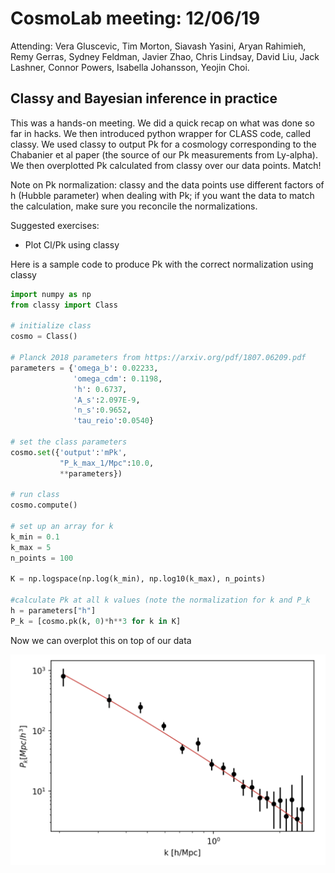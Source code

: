 # CosmoLab meeting: 12/06/19

Attending: Vera Gluscevic, Tim Morton, Siavash Yasini, Aryan Rahimieh, Remy Gerras, Sydney Feldman, Javier Zhao, Chris Lindsay, David Liu, Jack Lashner, Connor Powers, Isabella Johansson, Yeojin Choi. 


## Classy and Bayesian inference in practice
This was a hands-on meeting. We did a quick recap on what was done so far in hacks. We then introduced python wrapper for CLASS code, called classy. We used classy to output Pk for a cosmology corresponding to the Chabanier et al paper (the source of our Pk measurements from Ly-alpha). We then overplotted Pk calculated from classy over our data points. Match! 

Note on Pk normalization: classy and the data points use different factors of h (Hubble parameter) when dealing with Pk; if you want the data to match the calculation, make sure you reconcile the normalizations.

Suggested exercises: 
- Plot Cl/Pk using classy

Here is a sample code to produce Pk with the correct normalization using classy

```python
import numpy as np
from classy import Class

# initialize class
cosmo = Class()

# Planck 2018 parameters from https://arxiv.org/pdf/1807.06209.pdf
parameters = {'omega_b': 0.02233,
              'omega_cdm': 0.1198,
              'h': 0.6737,
              'A_s':2.097E-9,
              'n_s':0.9652,
              'tau_reio':0.0540}

# set the class parameters 
cosmo.set({'output':'mPk',
           "P_k_max_1/Mpc":10.0,
           **parameters})

# run class
cosmo.compute()

# set up an array for k
k_min = 0.1
k_max = 5
n_points = 100

K = np.logspace(np.log(k_min), np.log10(k_max), n_points) 

#calculate Pk at all k values (note the normalization for k and P_k
h = parameters["h"]
P_k = [cosmo.pk(k, 0)*h**3 for k in K]
```
Now we can overplot this on top of our data

![](Pk_Ly_alpha.png)



 
